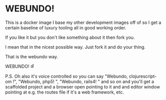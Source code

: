 # WEBUNDO!

This is a docker image I base my other development images off of so I get a certain baseline of
luxury tooling all in good working order.

If you like it but you don't like something about it then fork you.

I mean that in the nicest possible way.  Just fork it and do your thing.

That is the webundo way.

WEBUNDO! ॲ

P.S. Oh also it's voice controlled so you can say "Webundo, clojurescript-om
<name>!", "Webundo, php5! <name>", "Webundo, rails4! <name>" and so on and
you'll get a scaffolded project and a browser open pointing to it and and editor
window pointing at e.g. the routes file if it's a web framework, etc.
